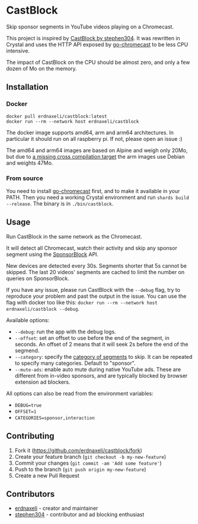# CastBlock

Skip sponsor segments in YouTube videos playing on a Chromecast.

This project is inspired by [CastBlock by stephen304](https://github.com/stephen304/castblock).
It was rewritten in Crystal and uses the HTTP API exposed by [go-chromecast](https://github.com/vishen/go-chromecast) to be less CPU intensive.

The impact of CastBlock on the CPU should be almost zero, and only a few dozen of Mo on the memory.

## Installation

### Docker

```
docker pull erdnaxeli/castblock:latest
docker run --rm --network host erdnaxeli/castblock
```

The docker image supports amd64, arm and arm64 architectures.
In particular it should run on all raspberry pi.
If not, please open an issue :)

The amd64 and arm64 images are based on Alpine and weigh only 20Mo, but due to [a missing cross compilation target](https://github.com/crystal-lang/crystal/issues/5467) the arm images use Debian and weights 47Mo.

### From source

You need to install [go-chromecast](https://github.com/vishen/go-chromecast) first, and to make it available in your PATH.
Then you need a working Crystal environment and run `shards build --release`.
The binary is in `./bin/castblock`.

## Usage

Run CastBlock in the same network as the Chromecast.

It will detect all Chromecast, watch their activity and skip any sponsor segment using the [SponsorBlock](https://sponsor.ajay.app/) API.

New devices are detected every 30s.
Segments shorter that 5s cannot be skipped. The last 20 videos' segments are cached to limit the number on queries on SponsorBlock.

If you have any issue, please run CastBlock with the `--debug` flag, try to reproduce your problem and past the output in the issue.
You can use the flag with docker too like this: `docker run --rm --network host erdnaxeli/castblock --debug`.

Available options:

* `--debug`: run the app with the debug logs.
* `--offset`: set an offset to use before the end of the segment, in seconds.
  An offset of 2 means that it will seek 2s before the end of the segmend.
* `--category`: specify the [category of segments](https://github.com/ajayyy/SponsorBlock/wiki/Types#category) to skip.
  It can be repeated to specify many categories.
  Default to "sponsor".
* `--mute-ads`: enable auto mute during native YouTube ads. These are different
  from in-video sponsors, and are typically blocked by browser extension ad blockers.

All options can also be read from the environment variables:

* `DEBUG=true`
* `OFFSET=1`
* `CATEGORIES=sponsor,interaction`

## Contributing

1. Fork it (<https://github.com/erdnaxeli/castblock/fork>)
2. Create your feature branch (`git checkout -b my-new-feature`)
3. Commit your changes (`git commit -am 'Add some feature'`)
4. Push to the branch (`git push origin my-new-feature`)
5. Create a new Pull Request

## Contributors

- [erdnaxeli](https://github.com/erdnaxeli) - creator and maintainer
- [stephen304](https://github.com/stephen304) - contributor and ad blocking enthusiast

